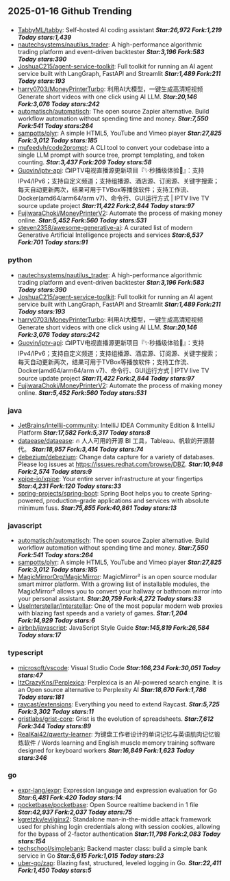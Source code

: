 ## 2025-01-16 Github Trending

### 
* [TabbyML/tabby](https://github.com/TabbyML/tabby): Self-hosted AI coding assistant ***Star:26,972 Fork:1,219 Today stars:1,439***
* [nautechsystems/nautilus_trader](https://github.com/nautechsystems/nautilus_trader): A high-performance algorithmic trading platform and event-driven backtester ***Star:3,196 Fork:583 Today stars:390***
* [JoshuaC215/agent-service-toolkit](https://github.com/JoshuaC215/agent-service-toolkit): Full toolkit for running an AI agent service built with LangGraph, FastAPI and Streamlit ***Star:1,489 Fork:211 Today stars:193***
* [harry0703/MoneyPrinterTurbo](https://github.com/harry0703/MoneyPrinterTurbo): 利用AI大模型，一键生成高清短视频 Generate short videos with one click using AI LLM. ***Star:20,146 Fork:3,076 Today stars:242***
* [automatisch/automatisch](https://github.com/automatisch/automatisch): The open source Zapier alternative. Build workflow automation without spending time and money. ***Star:7,550 Fork:541 Today stars:264***
* [sampotts/plyr](https://github.com/sampotts/plyr): A simple HTML5, YouTube and Vimeo player ***Star:27,825 Fork:3,012 Today stars:185***
* [mufeedvh/code2prompt](https://github.com/mufeedvh/code2prompt): A CLI tool to convert your codebase into a single LLM prompt with source tree, prompt templating, and token counting. ***Star:3,437 Fork:209 Today stars:58***
* [Guovin/iptv-api](https://github.com/Guovin/iptv-api): 📺IPTV电视直播源更新项目『✨秒播级体验🚀』：支持IPv4/IPv6；支持自定义频道；支持组播源、酒店源、订阅源、关键字搜索；每天自动更新两次，结果可用于TVBox等播放软件；支持工作流、Docker(amd64/arm64/arm v7)、命令行、GUI运行方式 | IPTV live TV source update project ***Star:11,422 Fork:2,844 Today stars:97***
* [FujiwaraChoki/MoneyPrinterV2](https://github.com/FujiwaraChoki/MoneyPrinterV2): Automate the process of making money online. ***Star:5,452 Fork:560 Today stars:531***
* [steven2358/awesome-generative-ai](https://github.com/steven2358/awesome-generative-ai): A curated list of modern Generative Artificial Intelligence projects and services ***Star:6,537 Fork:701 Today stars:91***

### python
* [nautechsystems/nautilus_trader](https://github.com/nautechsystems/nautilus_trader): A high-performance algorithmic trading platform and event-driven backtester ***Star:3,196 Fork:583 Today stars:390***
* [JoshuaC215/agent-service-toolkit](https://github.com/JoshuaC215/agent-service-toolkit): Full toolkit for running an AI agent service built with LangGraph, FastAPI and Streamlit ***Star:1,489 Fork:211 Today stars:193***
* [harry0703/MoneyPrinterTurbo](https://github.com/harry0703/MoneyPrinterTurbo): 利用AI大模型，一键生成高清短视频 Generate short videos with one click using AI LLM. ***Star:20,146 Fork:3,076 Today stars:242***
* [Guovin/iptv-api](https://github.com/Guovin/iptv-api): 📺IPTV电视直播源更新项目『✨秒播级体验🚀』：支持IPv4/IPv6；支持自定义频道；支持组播源、酒店源、订阅源、关键字搜索；每天自动更新两次，结果可用于TVBox等播放软件；支持工作流、Docker(amd64/arm64/arm v7)、命令行、GUI运行方式 | IPTV live TV source update project ***Star:11,422 Fork:2,844 Today stars:97***
* [FujiwaraChoki/MoneyPrinterV2](https://github.com/FujiwaraChoki/MoneyPrinterV2): Automate the process of making money online. ***Star:5,452 Fork:560 Today stars:531***

### java
* [JetBrains/intellij-community](https://github.com/JetBrains/intellij-community): IntelliJ IDEA Community Edition & IntelliJ Platform ***Star:17,582 Fork:5,317 Today stars:8***
* [dataease/dataease](https://github.com/dataease/dataease): 🔥 人人可用的开源 BI 工具，Tableau、帆软的开源替代。 ***Star:18,957 Fork:3,414 Today stars:74***
* [debezium/debezium](https://github.com/debezium/debezium): Change data capture for a variety of databases. Please log issues at https://issues.redhat.com/browse/DBZ. ***Star:10,948 Fork:2,574 Today stars:9***
* [xpipe-io/xpipe](https://github.com/xpipe-io/xpipe): Your entire server infrastructure at your fingertips ***Star:4,231 Fork:120 Today stars:33***
* [spring-projects/spring-boot](https://github.com/spring-projects/spring-boot): Spring Boot helps you to create Spring-powered, production-grade applications and services with absolute minimum fuss. ***Star:75,855 Fork:40,861 Today stars:13***

### javascript
* [automatisch/automatisch](https://github.com/automatisch/automatisch): The open source Zapier alternative. Build workflow automation without spending time and money. ***Star:7,550 Fork:541 Today stars:264***
* [sampotts/plyr](https://github.com/sampotts/plyr): A simple HTML5, YouTube and Vimeo player ***Star:27,825 Fork:3,012 Today stars:185***
* [MagicMirrorOrg/MagicMirror](https://github.com/MagicMirrorOrg/MagicMirror): MagicMirror² is an open source modular smart mirror platform. With a growing list of installable modules, the MagicMirror² allows you to convert your hallway or bathroom mirror into your personal assistant. ***Star:20,759 Fork:4,272 Today stars:33***
* [UseInterstellar/Interstellar](https://github.com/UseInterstellar/Interstellar): One of the most popular modern web proxies with blazing fast speeds and a variety of games. ***Star:1,204 Fork:14,929 Today stars:6***
* [airbnb/javascript](https://github.com/airbnb/javascript): JavaScript Style Guide ***Star:145,819 Fork:26,584 Today stars:17***

### typescript
* [microsoft/vscode](https://github.com/microsoft/vscode): Visual Studio Code ***Star:166,234 Fork:30,051 Today stars:47***
* [ItzCrazyKns/Perplexica](https://github.com/ItzCrazyKns/Perplexica): Perplexica is an AI-powered search engine. It is an Open source alternative to Perplexity AI ***Star:18,670 Fork:1,786 Today stars:181***
* [raycast/extensions](https://github.com/raycast/extensions): Everything you need to extend Raycast. ***Star:5,725 Fork:3,302 Today stars:11***
* [gristlabs/grist-core](https://github.com/gristlabs/grist-core): Grist is the evolution of spreadsheets. ***Star:7,612 Fork:344 Today stars:89***
* [RealKai42/qwerty-learner](https://github.com/RealKai42/qwerty-learner): 为键盘工作者设计的单词记忆与英语肌肉记忆锻炼软件 / Words learning and English muscle memory training software designed for keyboard workers ***Star:16,849 Fork:1,623 Today stars:346***

### go
* [expr-lang/expr](https://github.com/expr-lang/expr): Expression language and expression evaluation for Go ***Star:6,481 Fork:420 Today stars:14***
* [pocketbase/pocketbase](https://github.com/pocketbase/pocketbase): Open Source realtime backend in 1 file ***Star:42,937 Fork:2,037 Today stars:75***
* [kgretzky/evilginx2](https://github.com/kgretzky/evilginx2): Standalone man-in-the-middle attack framework used for phishing login credentials along with session cookies, allowing for the bypass of 2-factor authentication ***Star:11,798 Fork:2,083 Today stars:154***
* [techschool/simplebank](https://github.com/techschool/simplebank): Backend master class: build a simple bank service in Go ***Star:5,615 Fork:1,015 Today stars:23***
* [uber-go/zap](https://github.com/uber-go/zap): Blazing fast, structured, leveled logging in Go. ***Star:22,411 Fork:1,450 Today stars:5***
